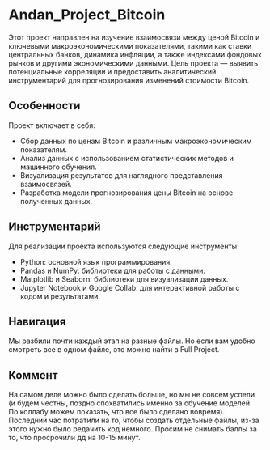 # Andan_Project_Bitcoin

Этот проект направлен на изучение взаимосвязи между ценой Bitcoin и ключевыми макроэкономическими показателями, такими как ставки центральных банков, динамика инфляции, а также индексами фондовых рынков и другими экономическими данными. Цель проекта — выявить потенциальные корреляции и предоставить аналитический инструментарий для прогнозирования изменений стоимости Bitcoin.

## Особенности

Проект включает в себя:
- Сбор данных по ценам Bitcoin и различным макроэкономическим показателям.
- Анализ данных с использованием статистических методов и машинного обучения.
- Визуализация результатов для наглядного представления взаимосвязей.
- Разработка модели прогнозирования цены Bitcoin на основе полученных данных.

## Инструментарий

Для реализации проекта используются следующие инструменты:
- Python: основной язык программирования.
- Pandas и NumPy: библиотеки для работы с данными.
- Matplotlib и Seaborn: библиотеки для визуализации данных.
- Jupyter Notebook и Google Collab: для интерактивной работы с кодом и результатами.

## Навигация
Мы разбили почти каждый этап на разные файлы. Но если вам удобно смотреть все в одном файле, это можно найти в Full Project.

## Коммент
На самом деле можно было сделать больше, но мы не совсем успели (и будем честны, поздно спохватились именно за обучение моделей. По коллабу можем показать, что все было сделано вовремя).
Последний час потратили на то, чтобы создать отдельные файлы, из-за этого нужно было редачить код немного. Просим не снимать баллы за то, что просрочили дд на 10-15 минут.
